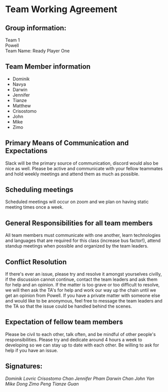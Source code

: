 # Team Working Agreement
## Group information:
Team 1 \
Powell \
Team Name: Ready Player One
## Team Member information
- Dominik
- Navya
- Darwin
- Jennifer
- Tianze
- Matthew
- Crisostomo
- John
- Mike
- Zimo
## Primary Means of Communication and Expectations
Slack will be the primary source of communication, discord would also be nice as well. Please be active and communicate with your fellow teammates and hold weekly meetings and attend them as much as possible.

## Scheduling meetings
Scheduled meetings will occur on zoom and we plan on having static meeting times once a week.

## General Responsibilities for all team members
All team members must communicate with one another, learn technologies and languages that are required for this class (increase bus factor!), attend standup meetings when possible and organized by the team leaders. 

## Conflict Resolution
If there's ever an issue, please try and resolve it amongst yourselves civilly, if the discussion cannot continue, contact the team leaders and ask them for help and an opinion. If the matter is too grave or too difficult to resolve, we will then ask the TA's for help and work our way up the chain until we get an opinion from Powell. If you have a private matter with someone else and would like to be anonymous, feel free to message the team leaders and the TA so that the issue could be handled behind the scenes.

## Expectation of fellow team members
Please be civil to each other, talk often, and be mindful of other people's responsibilities. Please try and dedicate around 4 hours a week to developing so we can stay up to date with each other. Be willing to ask for help if you have an issue.

## Signatures:
*Dominik Lovric*
*Crisostomo Chan*
*Jennifer Pham*
*Darwin Chan*
*John Yan*
*Mike Dong*
*Zimo Peng*
*Tianze Guan*

